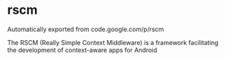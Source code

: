 # rscm
Automatically exported from code.google.com/p/rscm

The RSCM (Really Simple Context Middleware) is a framework facilitating the development of context-aware apps for Android
